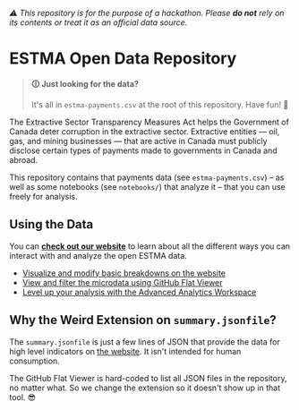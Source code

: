 _⚠ This repository is for the purpose of a hackathon. Please **do not** rely on
its contents or treat it as an official data source._

# ESTMA Open Data Repository

> **🛈 Just looking for the data?**
>
> It's all in `estma-payments.csv` at the root of this repository. Have fun! 🚀

The Extractive Sector Transparency Measures Act helps the Government of Canada
deter corruption in the extractive sector. Extractive entities — oil, gas, and
mining businesses — that are active in Canada must publicly disclose certain
types of payments made to governments in Canada and abroad.

This repository contains that payments data (see `estma-payments.csv`) – as well
as some notebooks (see `notebooks/`) that analyze it – that you can use freely
for analysis.

## Using the Data

You can [**check out our website**][website] to learn about all the different
ways you can interact with and analyze the open ESTMA data.

* [Visualize and modify basic breakdowns on the website][website]
* [View and filter the microdata using GitHub Flat Viewer][flat]
* [Level up your analysis with the Advanced Analytics Workspace][aaw]

## Why the Weird Extension on `summary.jsonfile`?

The `summary.jsonfile` is just a few lines of JSON that provide the data for high
level indicators on [the website][website]. It isn't intended for human consumption.

The GitHub Flat Viewer is hard-coded to list all JSON files in the repository, no
matter what. So we change the extension so it doesn't show up in that tool. 😎

[website]: https://statcan.github.io/hackathon-ginyu-force/index-en.html
[flat]: https://flatgithub.com/StatCan/hackathon-ginyu-force-data?filename=estma-payments.csv
[aaw]: https://analytics-platform.statcan.gc.ca/covid19
